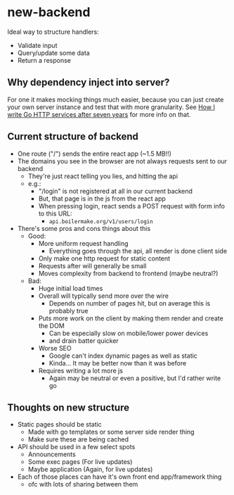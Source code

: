 # new-backend
Ideal way to structure handlers:
- Validate input
- Query/update some data
- Return a response

## Why dependency inject into server?
For one it makes mocking things much easier, because you can just create your own server instance and test that with more granularity.  See [How I write Go HTTP services after seven years](https://medium.com/statuscode/how-i-write-go-http-services-after-seven-years-37c208122831) for more info on that.

## Current structure of backend
- One route ("/") sends the entire react app (~1.5 MB!!)
- The domains you see in the browser are not always requests sent to our backend
	- They're just react telling you lies, and hitting the api
	- e.g.:
		- "/login" is not registered at all in our current backend
		- But, that page is in the js from the react app
		- When pressing login, react sends a POST request with form info to this URL:
			- `api.boilermake.org/v1/users/login`
- There's some pros and cons things about this
	- Good:
		- More uniform request handling
			- Everything goes through the api, all render is done client side
		- Only make one http request for static content
		- Requests after will generally be small
		- Moves complexity from backend to frontend (maybe neutral?)
	- Bad:
		- Huge initial load times
		- Overall will typically send more over the wire
			- Depends on number of pages hit, but on average this is probably true
		- Puts more work on the client by making them render and create the DOM
			- Can be especially slow on mobile/lower power devices
			- and drain batter quicker
		- Worse SEO
			- Google can't index dynamic pages as well as static
			- Kinda... It may be better now than it was before
		- Requires writing a lot more js
			- Again may be neutral or even a positive, but I'd rather write go

## Thoughts on new structure
- Static pages should be static
	- Made with go templates or some server side render thing
	- Make sure these are being cached
- API should be used in a few select spots
	- Announcements
	- Some exec pages (For live updates)
	- Maybe application (Again, for live updates)
- Each of those places can have it's own front end app/framework thing
	- ofc with lots of sharing between them
